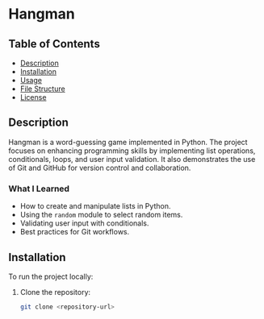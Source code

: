# Hangman

## Table of Contents
- [Description](#description)
- [Installation](#installation)
- [Usage](#usage)
- [File Structure](#file-structure)
- [License](#license)

## Description
Hangman is a word-guessing game implemented in Python. The project focuses on enhancing programming skills by implementing list operations, conditionals, loops, and user input validation. It also demonstrates the use of Git and GitHub for version control and collaboration.

### What I Learned
- How to create and manipulate lists in Python.
- Using the `random` module to select random items.
- Validating user input with conditionals.
- Best practices for Git workflows.

## Installation
To run the project locally:
1. Clone the repository:
   ```bash
   git clone <repository-url>
